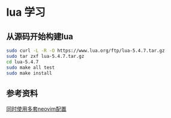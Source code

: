 # lua 学习

## 从源码开始构建lua

```bash
sudo curl -L -R -O https://www.lua.org/ftp/lua-5.4.7.tar.gz
sudo tar zxf lua-5.4.7.tar.gz
cd lua-5.4.7
sudo make all test
sudo make install
```

## 参考资料

[同时使用多套neovim配置](https://michaeluloth.com/neovim-switch-configs/)
